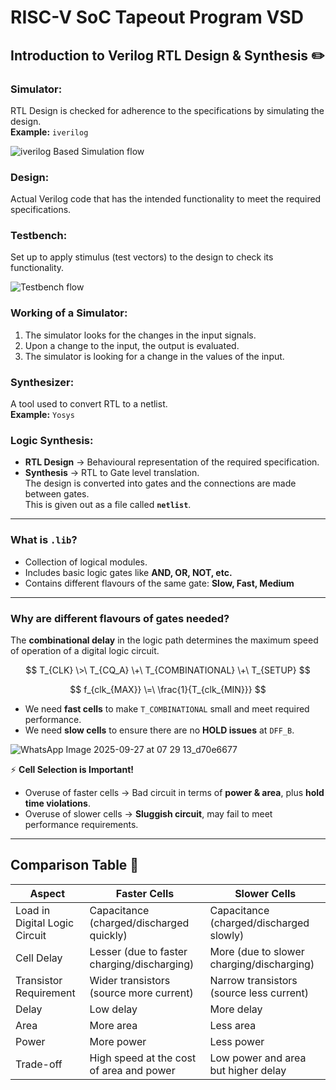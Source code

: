 # RISC-V SoC Tapeout Program VSD
## Introduction to Verilog RTL Design & Synthesis ✏️
### Simulator:
RTL Design is checked for adherence to the specifications by simulating the design.  
**Example:** `iverilog` <br>

![iverilog Based Simulation flow](https://github.com/user-attachments/assets/b5169cdb-20c0-4105-a0c9-c1daeee4ca0c)


### Design:
Actual Verilog code that has the intended functionality to meet the required specifications. 

### Testbench:
Set up to apply stimulus (test vectors) to the design to check its functionality. <br>

![Testbench flow](https://github.com/user-attachments/assets/2caed17b-2577-4d44-924b-c6b6a8011846)


### Working of a Simulator:
1. The simulator looks for the changes in the input signals.  
2. Upon a change to the input, the output is evaluated.  
3. The simulator is looking for a change in the values of the input.  



### Synthesizer:
A tool used to convert RTL to a netlist.  
**Example:** `Yosys`

### Logic Synthesis:
- **RTL Design** → Behavioural representation of the required specification.  
- **Synthesis** → RTL to Gate level translation.  
  The design is converted into gates and the connections are made between gates.  
  This is given out as a file called **`netlist`**.

---

###  What is `.lib`?
- Collection of logical modules.  
- Includes basic logic gates like **AND, OR, NOT, etc.**  
- Contains different flavours of the same gate: **Slow, Fast, Medium**  

---

### Why are different flavours of gates needed?
The **combinational delay** in the logic path determines the maximum speed of operation of a digital logic circuit.  

$$
T_{CLK} \>\ T_{CQ_A} \+\ T_{COMBINATIONAL} \+\ T_{SETUP}
$$

$$
f_{clk_{MAX}} \=\ \frac{1}{T_{clk_{MIN}}}
$$

- We need **fast cells** to make `T_COMBINATIONAL` small and meet required performance.  
- We need **slow cells** to ensure there are no **HOLD issues** at `DFF_B`.

  
![WhatsApp Image 2025-09-27 at 07 29 13_d70e6677](https://github.com/user-attachments/assets/4e654c5e-ad43-4354-98aa-c8b913dbb9c5)



⚡ **Cell Selection is Important!**  
- Overuse of faster cells → Bad circuit in terms of **power & area**, plus **hold time violations**.  
- Overuse of slower cells → **Sluggish circuit**, may fail to meet performance requirements.  


---

## Comparison Table 📜

| **Aspect**                       | **Faster Cells**                              | **Slower Cells**                             |
|----------------------------------|-----------------------------------------------|----------------------------------------------|
| Load in Digital Logic Circuit    | Capacitance (charged/discharged quickly)       | Capacitance (charged/discharged slowly)       |
| Cell Delay                       | Lesser (due to faster charging/discharging)    | More (due to slower charging/discharging)     |
| Transistor Requirement           | Wider transistors (source more current)        | Narrow transistors (source less current)      |
| Delay                            | Low delay                                      | More delay                                    |
| Area                             | More area                                      | Less area                                     |
| Power                            | More power                                     | Less power                                    |
| Trade-off                        | High speed at the cost of area and power       | Low power and area but higher delay           |
